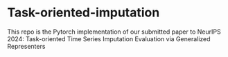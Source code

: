 # Task-oriented-imputation
This repo is the Pytorch implementation of our submitted paper to NeurIPS 2024: Task-oriented Time Series Imputation Evaluation via Generalized Representers
